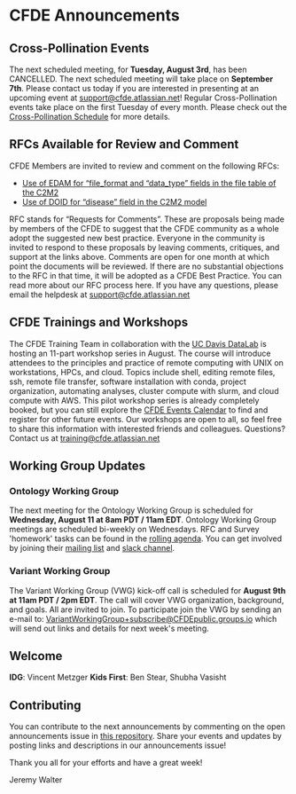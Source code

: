 # CFDE Announcements

## Cross-Pollination Events
The next scheduled meeting, for **Tuesday, August 3rd**, has been CANCELLED. The next scheduled meeting will take place on **September 7th**.  Please contact us today if you are interested in presenting at an upcoming event at support@cfde.atlassian.net! Regular Cross-Pollination events take place on the first Tuesday of every month. Please check out the  [Cross-Pollination Schedule](https://docs.google.com/spreadsheets/d/1hQAeOLkivUZZnwZ_KxfGw3neezMaWbrPk9nnFiKfQGA/edit?usp=sharing) for more details.

## RFCs Available for Review and Comment
CFDE Members are invited to review and comment on the following RFCs:
- [Use of EDAM for “file_format and “data_type” fields in the file table of the C2M2](https://docs.google.com/document/d/1HQPtk6381Yncxp8Apzxyv8YwPNYIcvWEAH0gKraqKHE/edit)
- [Use of DOID for “disease” field in the C2M2 model](https://docs.google.com/document/d/1OS_69jvdexMvH9KSptGDAKAXCzyDtca2M0VjsGXImEE/edit)

RFC stands for “Requests for Comments”. These are proposals being made by members of the CFDE to suggest that the CFDE community as a whole adopt the suggested new best practice. Everyone in the community is invited to respond to these proposals by leaving comments, critiques, and support at the links above. Comments are open for one month at which point the documents will be reviewed. If there are no substantial objections to the RFC in that time, it will be adopted as a CFDE Best Practice. You can read more about our RFC process here.
If you have any questions, please email the helpdesk at support@cfde.atlassian.net

## CFDE Trainings and Workshops
The CFDE Training Team in collaboration with the [UC Davis DataLab](https://datalab.ucdavis.edu/eventscalendar/introduction-to-remote-computing-11-part-series-workshop-1-intro-to-shell/) is hosting an 11-part workshop series in August. The course will introduce attendees to the principles and practice of remote computing with UNIX on workstations, HPCs, and cloud. Topics include shell, editing remote files, ssh, remote file transfer, software installation with conda, project organization, automating analyses, cluster compute with slurm, and cloud compute with AWS. This pilot workshop series is already completely booked, but you can still explore the [CFDE Events Calendar](https://www.nih-cfde.org/events/?pk_campaign=anc) to find and register for other future events. Our workshops are open to all, so feel free to share this information with interested friends and colleagues. Questions? Contact us at training@cfde.atlassian.net

## Working Group Updates

### Ontology Working Group
The next meeting for the Ontology Working Group is scheduled for **Wednesday, August 11 at 8am PDT / 11am EDT**. Ontology Working Group meetings are scheduled bi-weekly on Wednesdays. RFC and Survey 'homework' tasks can be found in the [rolling agenda](https://docs.google.com/document/d/1VoHHBeWfol6XNJa3kzOnOFuTaIrcLYbqKYQcOnj1oh4/edit#heading=h.3ia46913z0oa). You can get involved by joining their [mailing list](https://cfdepublic.groups.io/g/OntologyWorkingGroup) and [slack channel](https://cfdeworkspace.slack.com/archives/C01GP14DLJX.).  

### Variant Working Group
The Variant Working Group (VWG) kick-off call is scheduled for **August 9th at 11am PDT / 2pm EDT**. The call will cover VWG organization, background, and goals. All are invited to join. To participate join the VWG by sending an e-mail to: VariantWorkingGroup+subscribe@CFDEpublic.groups.io which will send out links and details for next week's meeting. 

## Welcome
**IDG**: Vincent Metzger
**Kids First**: Ben Stear, Shubha Vasisht

## Contributing
You can contribute to the next announcements by commenting on the open announcements issue in [this repository](https://github.com/nih-cfde/announcements/issues). Share your events and updates by posting links and descriptions in our announcements issue!

Thank you all for your efforts and have a great week!

Jeremy Walter
